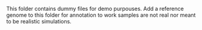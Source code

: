 This folder contains dummy files for demo purpouses. Add a reference genome to this folder for annotation to work samples are not real nor meant to be realistic simulations.